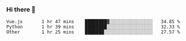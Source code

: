 ### Hi there 👋

<!--START_SECTION:waka-->

```text
Vue.js       1 hr 47 mins    ████████▓░░░░░░░░░░░░░░░░   34.85 %
Python       1 hr 39 mins    ████████░░░░░░░░░░░░░░░░░   32.33 %
Other        1 hr 25 mins    ███████░░░░░░░░░░░░░░░░░░   27.57 %
```

<!--END_SECTION:waka-->

<!--
**Jonas-VanHaeken/Jonas-VanHaeken** is a ✨ _special_ ✨ repository because its `README.md` (this file) appears on your GitHub profile.

Here are some ideas to get you started:

- 🔭 I’m currently working on ...
- 🌱 I’m currently learning ...
- 👯 I’m looking to collaborate on ...
- 🤔 I’m looking for help with ...
- 💬 Ask me about ...
- 📫 How to reach me: ...
- 😄 Pronouns: ...
- ⚡ Fun fact: ...
-->
